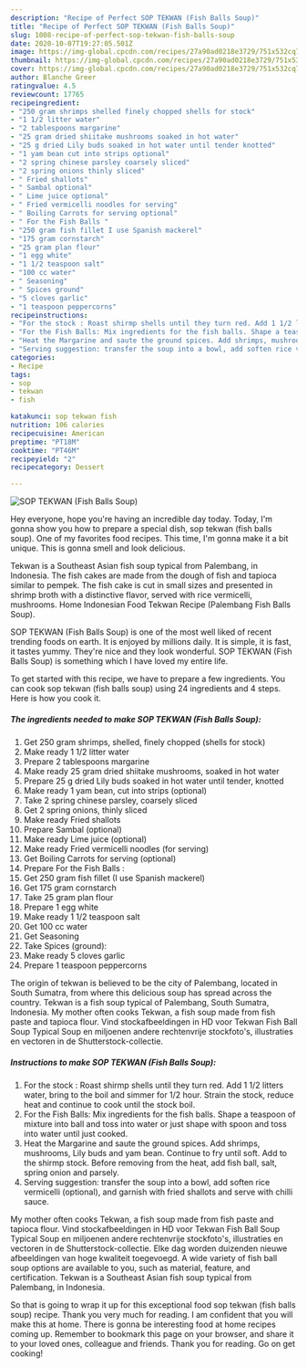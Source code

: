 ```yaml
---
description: "Recipe of Perfect SOP TEKWAN (Fish Balls Soup)"
title: "Recipe of Perfect SOP TEKWAN (Fish Balls Soup)"
slug: 1008-recipe-of-perfect-sop-tekwan-fish-balls-soup
date: 2020-10-07T19:27:05.501Z
image: https://img-global.cpcdn.com/recipes/27a90ad0218e3729/751x532cq70/sop-tekwan-fish-balls-soup-recipe-main-photo.jpg
thumbnail: https://img-global.cpcdn.com/recipes/27a90ad0218e3729/751x532cq70/sop-tekwan-fish-balls-soup-recipe-main-photo.jpg
cover: https://img-global.cpcdn.com/recipes/27a90ad0218e3729/751x532cq70/sop-tekwan-fish-balls-soup-recipe-main-photo.jpg
author: Blanche Greer
ratingvalue: 4.5
reviewcount: 17765
recipeingredient:
- "250 gram shrimps shelled finely chopped shells for stock"
- "1 1/2 litter water"
- "2 tablespoons margarine"
- "25 gram dried shiitake mushrooms soaked in hot water"
- "25 g dried Lily buds soaked in hot water until tender knotted"
- "1 yam bean cut into strips optional"
- "2 spring chinese parsley coarsely sliced"
- "2 spring onions thinly sliced"
- " Fried shallots"
- " Sambal optional"
- " Lime juice optional"
- " Fried vermicelli noodles for serving"
- " Boiling Carrots for serving optional"
- " For the Fish Balls "
- "250 gram fish fillet I use Spanish mackerel"
- "175 gram cornstarch"
- "25 gram plan flour"
- "1 egg white"
- "1 1/2 teaspoon salt"
- "100 cc water"
- " Seasoning"
- " Spices ground"
- "5 cloves garlic"
- "1 teaspoon peppercorns"
recipeinstructions:
- "For the stock : Roast shirmp shells until they turn red. Add 1 1/2 litters water, bring to the boil and simmer for 1/2 hour. Strain the stock, reduce heat and continue to cook until the stock boil."
- "For the Fish Balls: Mix ingredients for the fish balls. Shape a teaspoon of mixture into ball and toss into water or just shape with spoon and toss into water until just cooked."
- "Heat the Margarine and saute the ground spices. Add shrimps, mushrooms, Lily buds and yam bean. Continue to fry until soft. Add to the shirmp stock. Before removing from the heat, add fish ball, salt, spring onion and parsely."
- "Serving suggestion: transfer the soup into a bowl, add soften rice vermicelli (optional), and garnish with fried shallots and serve with chilli sauce."
categories:
- Recipe
tags:
- sop
- tekwan
- fish

katakunci: sop tekwan fish 
nutrition: 106 calories
recipecuisine: American
preptime: "PT18M"
cooktime: "PT46M"
recipeyield: "2"
recipecategory: Dessert

---
```



![SOP TEKWAN (Fish Balls Soup)](https://img-global.cpcdn.com/recipes/27a90ad0218e3729/751x532cq70/sop-tekwan-fish-balls-soup-recipe-main-photo.jpg)

Hey everyone, hope you're having an incredible day today. Today, I'm gonna show you how to prepare a special dish, sop tekwan (fish balls soup). One of my favorites food recipes. This time, I'm gonna make it a bit unique. This is gonna smell and look delicious.

Tekwan is a Southeast Asian fish soup typical from Palembang, in Indonesia. The fish cakes are made from the dough of fish and tapioca similar to pempek. The fish cake is cut in small sizes and presented in shrimp broth with a distinctive flavor, served with rice vermicelli, mushrooms. Home Indonesian Food Tekwan Recipe (Palembang Fish Balls Soup).

SOP TEKWAN (Fish Balls Soup) is one of the most well liked of recent trending foods on earth. It is enjoyed by millions daily. It is simple, it is fast, it tastes yummy. They're nice and they look wonderful. SOP TEKWAN (Fish Balls Soup) is something which I have loved my entire life.


To get started with this recipe, we have to prepare a few ingredients. You can cook sop tekwan (fish balls soup) using 24 ingredients and 4 steps. Here is how you cook it.

<!--inarticleads1-->

##### The ingredients needed to make SOP TEKWAN (Fish Balls Soup):

1. Get 250 gram shrimps, shelled, finely chopped (shells for stock)
1. Make ready 1 1/2 litter water
1. Prepare 2 tablespoons margarine
1. Make ready 25 gram dried shiitake mushrooms, soaked in hot water
1. Prepare 25 g dried Lily buds soaked in hot water until tender, knotted
1. Make ready 1 yam bean, cut into strips (optional)
1. Take 2 spring chinese parsley, coarsely sliced
1. Get 2 spring onions, thinly sliced
1. Make ready  Fried shallots
1. Prepare  Sambal (optional)
1. Make ready  Lime juice (optional)
1. Make ready  Fried vermicelli noodles (for serving)
1. Get  Boiling Carrots for serving (optional)
1. Prepare  For the Fish Balls :
1. Get 250 gram fish fillet (I use Spanish mackerel)
1. Get 175 gram cornstarch
1. Take 25 gram plan flour
1. Prepare 1 egg white
1. Make ready 1 1/2 teaspoon salt
1. Get 100 cc water
1. Get  Seasoning
1. Take  Spices (ground):
1. Make ready 5 cloves garlic
1. Prepare 1 teaspoon peppercorns


The origin of tekwan is believed to be the city of Palembang, located in South Sumatra, from where this delicious soup has spread across the country. Tekwan is a fish soup typical of Palembang, South Sumatra, Indonesia. My mother often cooks Tekwan, a fish soup made from fish paste and tapioca flour. Vind stockafbeeldingen in HD voor Tekwan Fish Ball Soup Typical Soup en miljoenen andere rechtenvrije stockfoto&#39;s, illustraties en vectoren in de Shutterstock-collectie. 

<!--inarticleads2-->

##### Instructions to make SOP TEKWAN (Fish Balls Soup):

1. For the stock : Roast shirmp shells until they turn red. Add 1 1/2 litters water, bring to the boil and simmer for 1/2 hour. Strain the stock, reduce heat and continue to cook until the stock boil.
1. For the Fish Balls: Mix ingredients for the fish balls. Shape a teaspoon of mixture into ball and toss into water or just shape with spoon and toss into water until just cooked.
1. Heat the Margarine and saute the ground spices. Add shrimps, mushrooms, Lily buds and yam bean. Continue to fry until soft. Add to the shirmp stock. Before removing from the heat, add fish ball, salt, spring onion and parsely.
1. Serving suggestion: transfer the soup into a bowl, add soften rice vermicelli (optional), and garnish with fried shallots and serve with chilli sauce.


My mother often cooks Tekwan, a fish soup made from fish paste and tapioca flour. Vind stockafbeeldingen in HD voor Tekwan Fish Ball Soup Typical Soup en miljoenen andere rechtenvrije stockfoto&#39;s, illustraties en vectoren in de Shutterstock-collectie. Elke dag worden duizenden nieuwe afbeeldingen van hoge kwaliteit toegevoegd. A wide variety of fish ball soup options are available to you, such as material, feature, and certification. Tekwan is a Southeast Asian fish soup typical from Palembang, in Indonesia. 

So that is going to wrap it up for this exceptional food sop tekwan (fish balls soup) recipe. Thank you very much for reading. I am confident that you will make this at home. There is gonna be interesting food at home recipes coming up. Remember to bookmark this page on your browser, and share it to your loved ones, colleague and friends. Thank you for reading. Go on get cooking!

